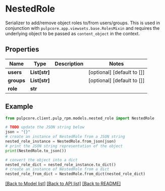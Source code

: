 # NestedRole

Serializer to add/remove object roles to/from users/groups.  This is used in conjunction with ``pulpcore.app.viewsets.base.RolesMixin`` and requires the underlying object to be passed as ``content_object`` in the context.

## Properties

Name | Type | Description | Notes
------------ | ------------- | ------------- | -------------
**users** | **List[str]** |  | [optional] [default to []]
**groups** | **List[str]** |  | [optional] [default to []]
**role** | **str** |  | 

## Example

```python
from pulpcore.client.pulp_rpm.models.nested_role import NestedRole

# TODO update the JSON string below
json = "{}"
# create an instance of NestedRole from a JSON string
nested_role_instance = NestedRole.from_json(json)
# print the JSON string representation of the object
print(NestedRole.to_json())

# convert the object into a dict
nested_role_dict = nested_role_instance.to_dict()
# create an instance of NestedRole from a dict
nested_role_from_dict = NestedRole.from_dict(nested_role_dict)
```
[[Back to Model list]](../README.md#documentation-for-models) [[Back to API list]](../README.md#documentation-for-api-endpoints) [[Back to README]](../README.md)


